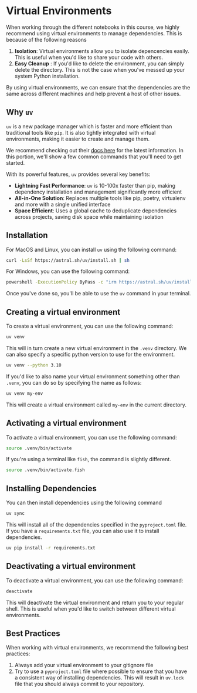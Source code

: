 # Virtual Environments

When working through the different notebooks in this course, we highly recommend using virtual environments to manage dependencies. This is because of the following reasons

1. **Isolation**: Virtual environments allow you to isolate depencencies easily. This is useful when you'd like to share your code with others.
2. **Easy Cleanup** : If you'd like to delete the environment, you can simply delete the directory. This is not the case when you've messed up your system Python installation.

By using virtual environments, we can ensure that the dependencies are the same across different machines and help prevent a host of other issues.

## Why `uv`

`uv` is a new package manager which is faster and more efficient than traditional tools like `pip`. It is also tightly integrated with virtual environments, making it easier to create and manage them.

We recommend checking out their [docs here](https://docs.astral.sh/uv/) for the latest information. In this portion, we'll show a few common commands that you'll need to get started.

With its powerful features, `uv` provides several key benefits:

- **Lightning Fast Performance**: `uv` is 10-100x faster than pip, making dependency installation and management significantly more efficient
- **All-in-One Solution**: Replaces multiple tools like pip, poetry, virtualenv and more with a single unified interface
- **Space Efficient**: Uses a global cache to deduplicate dependencies across projects, saving disk space while maintaining isolation

## Installation

For MacOS and Linux, you can install `uv` using the following command:

```bash
curl -LsSf https://astral.sh/uv/install.sh | sh
```

For Windows, you can use the following command:

```bash
powershell -ExecutionPolicy ByPass -c "irm https://astral.sh/uv/install.ps1 | iex"
```

Once you've done so, you'll be able to use the `uv` command in your terminal.

## Creating a virtual environment

To create a virtual environment, you can use the following command:

```bash
uv venv
```

This will in turn create a new virtual environment in the `.venv` directory. We can also specify a specific python version to use for the environment.

```bash
uv venv --python 3.10
```

If you'd like to also name your virtual environment something other than `.venv`, you can do so by specifying the name as follows:

```bash
uv venv my-env
```

This will create a virtual environment called `my-env` in the current directory.

## Activating a virtual environment

To activate a virtual environment, you can use the following command:

```bash
source .venv/bin/activate
```

If you're using a terminal like `fish`, the command is slightly different.

```bash
source .venv/bin/activate.fish
```

## Installing Dependencies

You can then install dependencies using the following command

```bash
uv sync
```

This will install all of the dependencies specified in the `pyproject.toml` file. If you have a `requirements.txt` file, you can also use it to install dependencies.

```bash
uv pip install -r requirements.txt
```

## Deactivating a virtual environment

To deactivate a virtual environment, you can use the following command:

```bash
deactivate
```

This will deactivate the virtual environment and return you to your regular shell. This is useful when you'd like to switch between different virtual environments.

## Best Practices

When working with virtual environments, we recommend the following best practices:

1. Always add your virtual environment to your gitignore file
2. Try to use a `pyproject.toml` file where possible to ensure that you have a consistent way of installing dependencies. This will result in `uv.lock` file that you should always commit to your repository.
